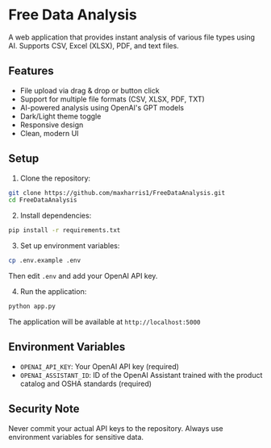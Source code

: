 # Free Data Analysis

A web application that provides instant analysis of various file types using AI. Supports CSV, Excel (XLSX), PDF, and text files.

## Features

- File upload via drag & drop or button click
- Support for multiple file formats (CSV, XLSX, PDF, TXT)
- AI-powered analysis using OpenAI's GPT models
- Dark/Light theme toggle
- Responsive design
- Clean, modern UI

## Setup

1. Clone the repository:
```bash
git clone https://github.com/maxharris1/FreeDataAnalysis.git
cd FreeDataAnalysis
```

2. Install dependencies:
```bash
pip install -r requirements.txt
```

3. Set up environment variables:
```bash
cp .env.example .env
```
Then edit `.env` and add your OpenAI API key.

4. Run the application:
```bash
python app.py
```

The application will be available at `http://localhost:5000`

## Environment Variables

- `OPENAI_API_KEY`: Your OpenAI API key (required)
- `OPENAI_ASSISTANT_ID`: ID of the OpenAI Assistant trained with the product catalog and OSHA standards (required)

## Security Note

Never commit your actual API keys to the repository. Always use environment variables for sensitive data. 
